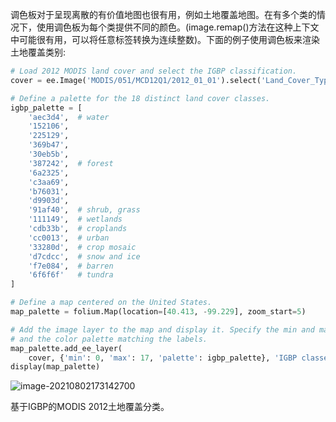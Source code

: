 调色板对于呈现离散的有价值地图也很有用，例如土地覆盖地图。在有多个类的情况下，使用调色板为每个类提供不同的颜色。(image.remap()方法在这种上下文中可能很有用，可以将任意标签转换为连续整数)。下面的例子使用调色板来渲染土地覆盖类别:

```python
# Load 2012 MODIS land cover and select the IGBP classification.
cover = ee.Image('MODIS/051/MCD12Q1/2012_01_01').select('Land_Cover_Type_1')

# Define a palette for the 18 distinct land cover classes.
igbp_palette = [
    'aec3d4',  # water
    '152106',
    '225129',
    '369b47',
    '30eb5b',
    '387242',  # forest
    '6a2325',
    'c3aa69',
    'b76031',
    'd9903d',
    '91af40',  # shrub, grass
    '111149',  # wetlands
    'cdb33b',  # croplands
    'cc0013',  # urban
    '33280d',  # crop mosaic
    'd7cdcc',  # snow and ice
    'f7e084',  # barren
    '6f6f6f'   # tundra
]

# Define a map centered on the United States.
map_palette = folium.Map(location=[40.413, -99.229], zoom_start=5)

# Add the image layer to the map and display it. Specify the min and max labels
# and the color palette matching the labels.
map_palette.add_ee_layer(
    cover, {'min': 0, 'max': 17, 'palette': igbp_palette}, 'IGBP classes')
display(map_palette)
```

![image-20210802173142700](C:\Users\树风\AppData\Roaming\Typora\typora-user-images\image-20210802173142700.png)

基于IGBP的MODIS 2012土地覆盖分类。

